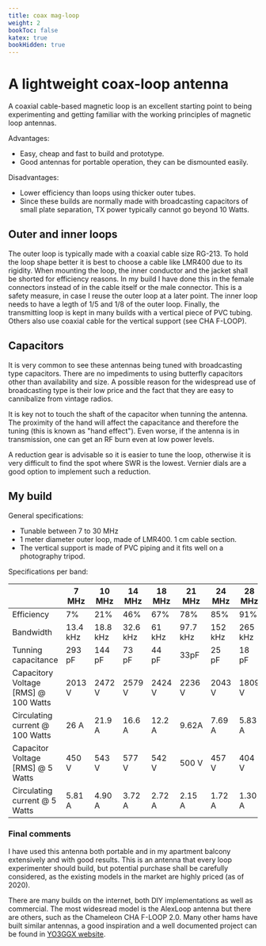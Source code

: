 ```yaml
---
title: coax mag-loop
weight: 2
bookToc: false
katex: true
bookHidden: true
---
```


# A lightweight coax-loop antenna
A coaxial cable-based magnetic loop is an excellent starting point to being experimenting and getting familiar with the working principles of magnetic loop antennas.

Advantages:
* Easy, cheap and fast to build and prototype.
* Good antennas for portable operation, they can be dismounted easily.

Disadvantages:
* Lower efficiency than loops using thicker outer tubes.
* Since these builds are normally made with broadcasting capacitors of small plate separation, TX power typically cannot go beyond 10 Watts.

## Outer and inner loops
The outer loop is typically made with a coaxial cable size RG-213. To hold the loop shape better it is best to choose a cable like LMR400 due to its rigidity. When mounting the loop, the inner conductor and the jacket shall be shorted for efficiency reasons. In my build I have done this in the female connectors instead of in the cable itself or the male connector. This is a safety measure, in case I reuse the outer loop at a later point. The inner loop needs to have a legth of 1/5 and 1/8 of the outer loop.  Finally, the transmitting loop is kept in many builds with a vertical piece of PVC tubing. Others also use coaxial cable for the vertical support (see CHA F-LOOP).

## Capacitors
It is very common to see these antennas being tuned with broadcasting type capacitors. There are no impediments to using butterfly capacitors other than availability and size. A possible reason for the widespread use of broadcasting type is their low price and the fact that they are easy to cannibalize from vintage radios.

It is key not to touch the shaft of the capacitor when tunning the antenna. The proximity of the hand will affect the capacitance and therefore the tuning (this is known as "hand effect"). Even worse, if the antenna is in transmission, one can get an RF burn even at low power levels.

A reduction gear is advisable so it is easier to tune the loop, otherwise it is very difficult to find the spot where SWR is the lowest. Vernier dials are a good option to implement such a reduction.

## My build

General specifications:

* Tunable between 7 to 30 MHz
* 1 meter diameter outer loop, made of LMR400. 1 cm cable section.
* The vertical support is made of PVC piping and it fits well on a photography tripod.

Specifications per band:

|                                               | 7 MHz     | 10 MHz    | 14 MHz    | 18 MHz  | 21 MHz   | 24 MHz   | 28 MHz    |
|-----------------------------------------------|-----------|-----------|-----------|---------|----------|----------|-----------|
| Efficiency                                    | 7%        | 21%       |  46%      | 67%     | 78%      | 85%      |  91%      |
| Bandwidth                                     | 13.4 kHz  | 18.8 kHz  |  32.6 kHz | 61 kHz  | 97.7 kHz | 152 kHz  |  265 kHz  |
| Tunning capacitance                           | 293 pF    | 144 pF    |  73 pF    | 44 pF   | 33pF     | 25 pF    |  18 pF    |
| Capacitory Voltage [RMS] @ 100 Watts          | 2013 V    | 2472 V    |  2579 V   | 2424 V  | 2236 V   | 2043 V   |  1809 V   |
| Circulating current @ 100 Watts               | 26 A      | 21.9 A    |  16.6 A   | 12.2 A  | 9.62A    | 7.69 A   |  5.83 A   |
| Capacitor Voltage [RMS] @ 5 Watts             | 450 V     | 543 V     |  577 V    | 542 V   | 500 V    | 457 V    |  404 V    | 
| Circulating current @ 5 Watts                 | 5.81 A    | 4.90 A    |  3.72 A   | 2.72 A  | 2.15 A   | 1.72 A   | 1.30 A    |

### Final comments

I have used this antenna both portable and in my apartment balcony extensively and with good results. This is an antenna that every loop experimenter should build, but potential purchase shall be carefully considered, as the existing models in the market are highly priced (as of 2020).

There are many builds on the internet, both DIY implementations as well as commercial. The most widesread model is the AlexLoop antenna but there are others, such as the Chameleon CHA F-LOOP 2.0. Many other hams have built similar antennas, a good inspiration and a well documented project can be found in [YO3GGX website](https://www.yo3ggx.ro/magloop/PortableMagLoopBuild_v1.0.pdf).